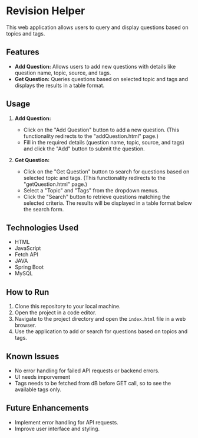# Revision Helper

This web application allows users to query and display questions based on topics and tags.

## Features

- **Add Question:** Allows users to add new questions with details like question name, topic, source, and tags.
- **Get Question:** Queries questions based on selected topic and tags and displays the results in a table format.

## Usage

1. **Add Question:**
   - Click on the "Add Question" button to add a new question. (This functionality redirects to the "addQuestion.html" page.)
   - Fill in the required details (question name, topic, source, and tags) and click the "Add" button to submit the question.

2. **Get Question:**
   - Click on the "Get Question" button to search for questions based on selected topic and tags. (This functionality redirects to the "getQuestion.html" page.)
   - Select a "Topic" and "Tags" from the dropdown menus.
   - Click the "Search" button to retrieve questions matching the selected criteria. The results will be displayed in a table format below the search form.

## Technologies Used

- HTML
- JavaScript
- Fetch API
- JAVA
- Spring Boot
- MySQL

## How to Run

1. Clone this repository to your local machine.
2. Open the project in a code editor.
3. Navigate to the project directory and open the `index.html` file in a web browser.
4. Use the application to add or search for questions based on topics and tags.

## Known Issues

- No error handling for failed API requests or backend errors.
- UI needs imporvement
- Tags needs to be fetched from dB before GET call, so to see the available tags only.

## Future Enhancements

- Implement error handling for API requests.
- Improve user interface and styling.
